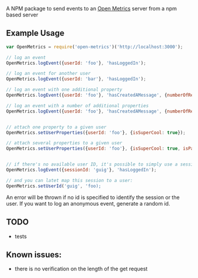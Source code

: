 A NPM package to send events to an [Open Metrics](https://github.com/gsabran/open-metrics) server from a npm based server

## Example Usage

```js
var OpenMetrics = require('open-metrics')('http://localhost:3000');

// log an event
OpenMetrics.logEvent({userId: 'foo'}, 'hasLoggedIn');

// log an event for another user
OpenMetrics.logEvent({userId: 'bar'}, 'hasLoggedIn');

// log an event with one additional property
OpenMetrics.logEvent({userId: 'foo'}, 'hasCreatedAMessage', {numberOfReceivers: 3});

// log an event with a number of additional properties
OpenMetrics.logEvent({userId: 'foo'}, 'hasCreatedAMessage', {numberOfReceivers: 3, isMessageEncrypted: true});


// attach one property to a given user
OpenMetrics.setUserProperties({userId: 'foo'}, {isSuperCool: true});

// attach several properties to a given user
OpenMetrics.setUserProperties({userId: 'foo'}, {isSuperCool: true, isPayingUser: false});


// if there's no available user ID, it's possible to simply use a session ID (that you should create)
OpenMetrics.logEvent({sessionId: 'guig'}, 'hasLoggedIn');

// and you can latet map this session to a user:
OpenMetrics.setUserId('guig', 'foo);
```

An error will be thrown if no id is specified to identify the session or the user. If you want to log an anonymous event, generate a random id.

## TODO
- tests

## Known issues:
- there is no verification on the length of the get request